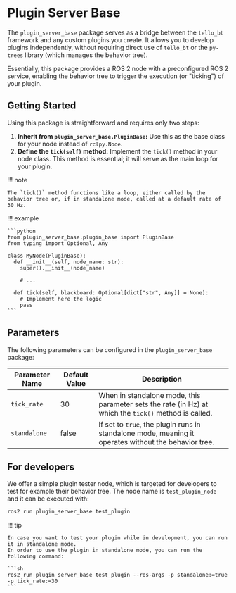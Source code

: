 # Plugin Server Base

The `plugin_server_base` package serves as a bridge between the `tello_bt` framework and any custom plugins you create. It allows you to develop plugins independently, without requiring direct use of `tello_bt` or the `py-trees` library (which manages the behavior tree).

Essentially, this package provides a ROS 2 node with a preconfigured ROS 2 service, enabling the behavior tree to trigger the execution (or "ticking") of your plugin.

## Getting Started

Using this package is straightforward and requires only two steps:

1. **Inherit from `plugin_server_base.PluginBase`:** Use this as the base class for your node instead of `rclpy.Node`.
2. **Define the `tick(self)` method:** Implement the `tick()` method in your node class. This method is essential; it will serve as the main loop for your plugin.

!!! note

    The `tick()` method functions like a loop, either called by the behavior tree or, if in standalone mode, called at a default rate of 30 Hz.

!!! example

    ```python
    from plugin_server_base.plugin_base import PluginBase
    from typing import Optional, Any

    class MyNode(PluginBase):
      def __init__(self, node_name: str):
        super().__init__(node_name)

        # ...

      def tick(self, blackboard: Optional[dict["str", Any]] = None):
        # Implement here the logic
        pass
    ```

## Parameters

The following parameters can be configured in the `plugin_server_base` package:

| Parameter Name | Default Value | Description                                                                                           |
| -------------- | ------------- | ----------------------------------------------------------------------------------------------------- |
| `tick_rate`    | 30            | When in standalone mode, this parameter sets the rate (in Hz) at which the `tick()` method is called. |
| `standalone`   | false         | If set to `true`, the plugin runs in standalone mode, meaning it operates without the behavior tree.  |

## For developers

We offer a simple plugin tester node, which is targeted for developers to test for example their behavior tree.
The node name is `test_plugin_node` and it can be executed with:

```sh
ros2 run plugin_server_base test_plugin
```

!!! tip

    In case you want to test your plugin while in development, you can run it in standalone mode.
    In order to use the plugin in standalone mode, you can run the following command:

    ```sh
    ros2 run plugin_server_base test_plugin --ros-args -p standalone:=true -p tick_rate:=30
    ```
